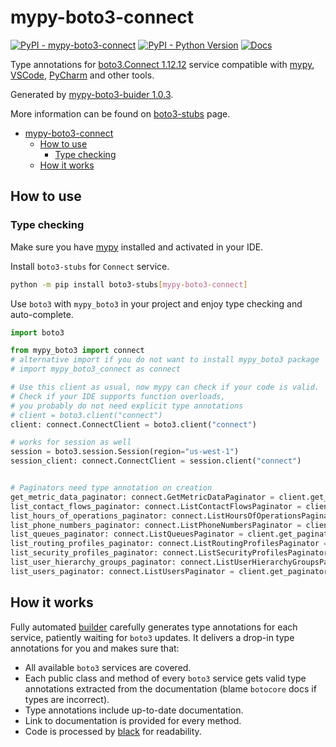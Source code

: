 # mypy-boto3-connect

[![PyPI - mypy-boto3-connect](https://img.shields.io/pypi/v/mypy-boto3-connect.svg?color=blue)](https://pypi.org/project/mypy-boto3-connect)
[![PyPI - Python Version](https://img.shields.io/pypi/pyversions/mypy-boto3-connect.svg?color=blue)](https://pypi.org/project/mypy-boto3-connect)
[![Docs](https://img.shields.io/readthedocs/mypy-boto3-builder.svg?color=blue)](https://mypy-boto3-builder.readthedocs.io/)

Type annotations for
[boto3.Connect 1.12.12](https://boto3.amazonaws.com/v1/documentation/api/1.12.12/reference/services/connect.html#Connect) service
compatible with [mypy](https://github.com/python/mypy), [VSCode](https://code.visualstudio.com/),
[PyCharm](https://www.jetbrains.com/pycharm/) and other tools.

Generated by [mypy-boto3-buider 1.0.3](https://github.com/vemel/mypy_boto3_builder).

More information can be found on [boto3-stubs](https://pypi.org/project/boto3-stubs/) page.

- [mypy-boto3-connect](#mypy-boto3-connect)
  - [How to use](#how-to-use)
    - [Type checking](#type-checking)
  - [How it works](#how-it-works)

## How to use

### Type checking

Make sure you have [mypy](https://github.com/python/mypy) installed and activated in your IDE.

Install `boto3-stubs` for `Connect` service.

```bash
python -m pip install boto3-stubs[mypy-boto3-connect]
```

Use `boto3` with `mypy_boto3` in your project and enjoy type checking and auto-complete.

```python
import boto3

from mypy_boto3 import connect
# alternative import if you do not want to install mypy_boto3 package
# import mypy_boto3_connect as connect

# Use this client as usual, now mypy can check if your code is valid.
# Check if your IDE supports function overloads,
# you probably do not need explicit type annotations
# client = boto3.client("connect")
client: connect.ConnectClient = boto3.client("connect")

# works for session as well
session = boto3.session.Session(region="us-west-1")
session_client: connect.ConnectClient = session.client("connect")


# Paginators need type annotation on creation
get_metric_data_paginator: connect.GetMetricDataPaginator = client.get_paginator("get_metric_data")
list_contact_flows_paginator: connect.ListContactFlowsPaginator = client.get_paginator("list_contact_flows")
list_hours_of_operations_paginator: connect.ListHoursOfOperationsPaginator = client.get_paginator("list_hours_of_operations")
list_phone_numbers_paginator: connect.ListPhoneNumbersPaginator = client.get_paginator("list_phone_numbers")
list_queues_paginator: connect.ListQueuesPaginator = client.get_paginator("list_queues")
list_routing_profiles_paginator: connect.ListRoutingProfilesPaginator = client.get_paginator("list_routing_profiles")
list_security_profiles_paginator: connect.ListSecurityProfilesPaginator = client.get_paginator("list_security_profiles")
list_user_hierarchy_groups_paginator: connect.ListUserHierarchyGroupsPaginator = client.get_paginator("list_user_hierarchy_groups")
list_users_paginator: connect.ListUsersPaginator = client.get_paginator("list_users")
```

## How it works

Fully automated [builder](https://github.com/vemel/mypy_boto3_builder) carefully generates
type annotations for each service, patiently waiting for `boto3` updates. It delivers
a drop-in type annotations for you and makes sure that:

- All available `boto3` services are covered.
- Each public class and method of every `boto3` service gets valid type annotations
  extracted from the documentation (blame `botocore` docs if types are incorrect).
- Type annotations include up-to-date documentation.
- Link to documentation is provided for every method.
- Code is processed by [black](https://github.com/psf/black) for readability.